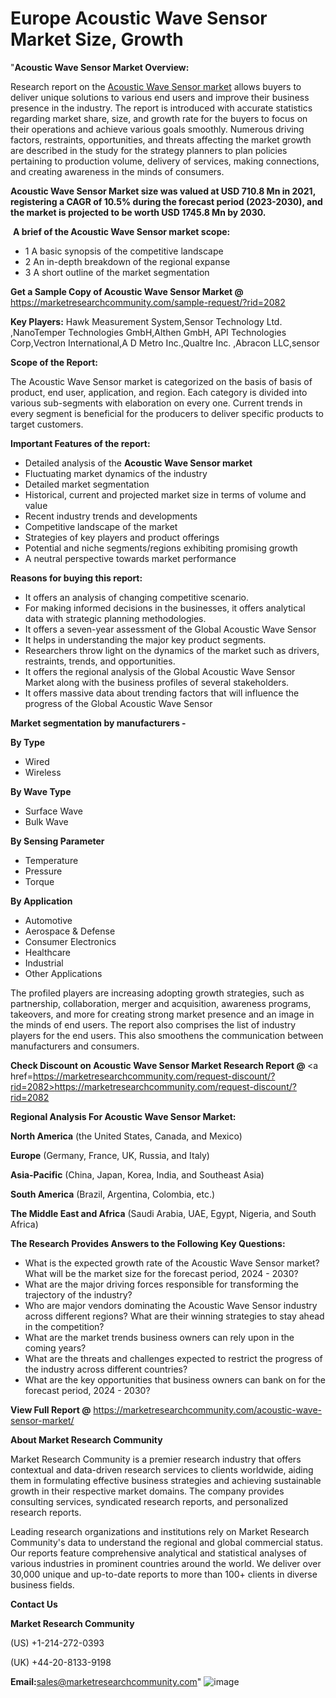 # Europe Acoustic Wave Sensor Market Size, Growth
"<strong>Acoustic Wave Sensor Market Overview:</strong>

Research report on the <a href=https://marketresearchcommunity.com/acoustic-wave-sensor-market/>Acoustic Wave Sensor market</a> allows buyers to deliver unique solutions to various end users and improve their business presence in the industry. The report is introduced with accurate statistics regarding market share, size, and growth rate for the buyers to focus on their operations and achieve various goals smoothly. Numerous driving factors, restraints, opportunities, and threats affecting the market growth are described in the study for the strategy planners to plan policies pertaining to production volume, delivery of services, making connections, and creating awareness in the minds of consumers.

<strong>Acoustic Wave Sensor Market size was valued at USD 710.8 Mn in 2021, registering a CAGR of 10.5% during the forecast period (2023-2030), and the market is projected to be worth USD 1745.8 Mn by 2030.</strong>

 <Strong>A brief of the Acoustic Wave Sensor market scope:</Strong>
<ul>
 <li>1  A basic synopsis of the competitive landscape</li>
 <li>2  An in-depth breakdown of the regional expanse</li>
 <li>3  A short outline of the market segmentation</li>
</ul>
<strong>Get a Sample Copy of Acoustic Wave Sensor Market @ </b></strong><a href=https://marketresearchcommunity.com/sample-request/?rid=2082><u>https://marketresearchcommunity.com/sample-request/?rid=2082</u></a>

<strong>Key Players:</strong> 
Hawk Measurement System,Sensor Technology Ltd. ,NanoTemper Technologies GmbH,Althen GmbH, API Technologies Corp,Vectron International,A D Metro Inc.,Qualtre Inc. ,Abracon LLC,sensor

<strong>Scope of the Report:</strong>

The Acoustic Wave Sensor market is categorized on the basis of basis of product, end user, application, and region. Each category is divided into various sub-segments with elaboration on every one. Current trends in every segment is beneficial for the producers to deliver specific products to target customers.

<strong><b>Important Features of the report:</b></strong>
<ul>
  <li>Detailed analysis of the <strong><b>Acoustic Wave Sensor </b></strong><strong><b>market</b></strong></li>
  <li>Fluctuating market dynamics of the industry</li>
  <li>Detailed market segmentation</li>
  <li>Historical, current and projected market size in terms of volume and value</li>
  <li>Recent industry trends and developments</li>
  <li>Competitive landscape of the market</li>
  <li>Strategies of key players and product offerings</li>
  <li>Potential and niche segments/regions exhibiting promising growth</li>
  <li>A neutral perspective towards market performance</li>
</ul>
<strong><b>Reasons for buying this report:</b></strong>
<ul>
  <li>It offers an analysis of changing competitive scenario.</li>
  <li>For making informed decisions in the businesses, it offers analytical data with strategic planning methodologies.</li>
  <li>It offers a seven-year assessment of the Global Acoustic Wave Sensor</li>
  <li>It helps in understanding the major key product segments.</li>
  <li>Researchers throw light on the dynamics of the market such as drivers, restraints, trends, and opportunities.</li>
  <li>It offers the regional analysis of the Global Acoustic Wave Sensor Market along with the business profiles of several stakeholders.</li>
  <li>It offers massive data about trending factors that will influence the progress of the Global Acoustic Wave Sensor</li>
</ul>

<strong>Market segmentation by manufacturers -</strong>



<strong>By Type</strong>
<ul>
 	<li>Wired</li>
 	<li>Wireless</li>
</ul>
<strong>By Wave Type</strong>
<ul>
 	<li>Surface Wave</li>
 	<li>Bulk Wave</li>
</ul>
<strong>By Sensing Parameter</strong>
<ul>
 	<li>Temperature</li>
 	<li>Pressure</li>
 	<li>Torque</li>
</ul>
<strong>By Application</strong>
<ul>
 	<li>Automotive</li>
 	<li>Aerospace &amp; Defense</li>
 	<li>Consumer Electronics</li>
 	<li>Healthcare</li>
 	<li>Industrial</li>
 	<li>Other Applications</li>
</ul>

The profiled players are increasing adopting growth strategies, such as partnership, collaboration, merger and acquisition, awareness programs, takeovers, and more for creating strong market presence and an image in the minds of end users. The report also comprises the list of industry players for the end users. This also smoothens the communication between manufacturers and consumers.

<strong><b>Check Discount on Acoustic Wave Sensor Market Research Report @ </b></strong><a href=https://marketresearchcommunity.com/request-discount/?rid=2082><u>https://marketresearchcommunity.com/request-discount/?rid=2082</u></a>

<strong>Regional Analysis For Acoustic Wave Sensor Market:</strong>

<strong>North America</strong> (the United States, Canada, and Mexico)

<strong>Europe</strong> (Germany, France, UK, Russia, and Italy)

<strong>Asia-Pacific</strong> (China, Japan, Korea, India, and Southeast Asia)

<strong>South America</strong> (Brazil, Argentina, Colombia, etc.)

<strong>The Middle East and Africa</strong> (Saudi Arabia, UAE, Egypt, Nigeria, and South Africa)

<strong>The Research Provides Answers to the Following Key Questions:</strong>
<ul>
 	<li>What is the expected growth rate of the Acoustic Wave Sensor market? What will be the market size for the forecast period, 2024 - 2030?</li>
 	<li>What are the major driving forces responsible for transforming the trajectory of the industry?</li>
 	<li>Who are major vendors dominating the Acoustic Wave Sensor industry across different regions? What are their winning strategies to stay ahead in the competition?</li>
 	<li>What are the market trends business owners can rely upon in the coming years?</li>
 	<li>What are the threats and challenges expected to restrict the progress of the industry across different countries?</li>
 	<li>What are the key opportunities that business owners can bank on for the forecast period, 2024 - 2030?</li>
</ul>

<strong>View Full Report @</strong> <a href=https://marketresearchcommunity.com/acoustic-wave-sensor-market/>https://marketresearchcommunity.com/acoustic-wave-sensor-market/</a>

<strong>About Market Research Community</strong>

Market Research Community is a premier research industry that offers contextual and data-driven research services to clients worldwide, aiding them in formulating effective business strategies and achieving sustainable growth in their respective market domains. The company provides consulting services, syndicated research reports, and personalized research reports.

Leading research organizations and institutions rely on Market Research Community's data to understand the regional and global commercial status. Our reports feature comprehensive analytical and statistical analyses of various industries in prominent countries around the world. We deliver over 30,000 unique and up-to-date reports to more than 100+ clients in diverse business fields.

<strong>Contact Us</strong>

<strong>Market Research Community</strong>

(US) +1-214-272-0393

(UK) +44-20-8133-9198

<strong>Email:</strong>sales@marketresearchcommunity.com"
![image](https://github.com/krutikad1522/marketresearchcommunity/assets/158283933/2f99c74c-4a0f-4e0a-abfa-3440c5e680d9)
